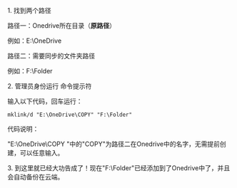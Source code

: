 

1\. 找到两个路径

路径一：Onedrive所在目录（**原路径**）

例如：E:\\OneDrive

路径二：需要同步的文件夹路径

例如：F:\\Folder

  

2\. 管理员身份运行 命令提示符

输入以下代码，回车运行：

```text
mklink/d "E:\OneDrive\COPY" "F:\Folder"
```

代码说明：

"E:\\OneDrive\\COPY "中的"COPY"为路径二在Onedrive中的名字，无需提前创建，可以任意输入。

3\. 到这里就已经大功告成了！现在"F:\\Folder"已经添加到了Onedrive中了，并且会自动备份在云端。